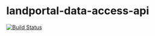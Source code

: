 landportal-data-access-api
==========================
[![Build Status](https://travis-ci.org/weso/landportal-data-access-api.png?branch=master)](https://travis-ci.org/weso/landportal-data-access-api)